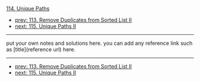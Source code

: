 [114. Unique Paths](http://www.lintcode.com/problem/unique-paths)

- [prev: 113. Remove Duplicates from Sorted List II](113-remove-duplicates-from-sorted-list-ii.md)
- [next: 115. Unique Paths II](115-unique-paths-ii.md)

---

put your own notes and solutions here.
you can add any reference link such as [title](reference url) here.

---

- [prev: 113. Remove Duplicates from Sorted List II](113-remove-duplicates-from-sorted-list-ii.md)
- [next: 115. Unique Paths II](115-unique-paths-ii.md)
